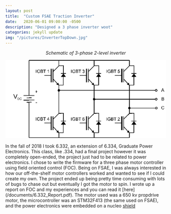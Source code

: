 ```yaml
---
layout: post
title:  "Custom FSAE Traction Inverter"
date:   2020-06-01 09:00:00 -0500
description: "Designed a 3 phase inverter woot"
categories: jekyll update
img: "/pictures/InverterTopDown.jpg"
---
```

<center>
<i>Schematic of 3-phase 2-level inverter</i>
<p><img src="/pictures/IGBT_Inverter.png"></p>
</center>
In the fall of 2018 I took 6.332, an extension of 6.334, Graduate Power Electronics. This class, like .334, had a final project however it was completely open-ended, the project just had to be related to power electronics. I chose to write the firmware for a three phase motor controller using field oriented control (FOC). Being on FSAE, I was always interested in how our off-the-shelf motor controllers worked and wanted to see if I could create my own. The project ended up being pretty time consuming with lots of bugs to chase out but eventually I got the motor to spin. I wrote up a report on FOC and my experiences and you can read it [here](/documents/6.332_Report.pdf). The motor used was a 650 kv propdrive motor, the microcontroller was an STM32F413 (the same used on FSAE), and the power electronics were embedded on a nucleo <a href="http://st.com/en/evaluation-tools/p-nucleo-ihm001.html" target="_blank"><u>shield</u></a>